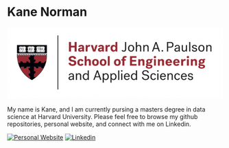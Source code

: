 # Kane Norman

![Harvard Shield](./h_seas_logo_rgb.png "Harvard Shield")


My name is Kane, and I am currently pursing a masters degree in data science at Harvard University. Please feel free to browse my github repositories, personal website, and connect with me on  Linkedin.

[![Personal Website](https://img.shields.io/badge/kanenorman.com-white?&style=for-the-badge)](https://kanenorman.com)
[![Linkedin](https://img.shields.io/badge/linkedin-blue?&style=for-the-badge)](https://www.linkedin.com/in/kanenorman/)
